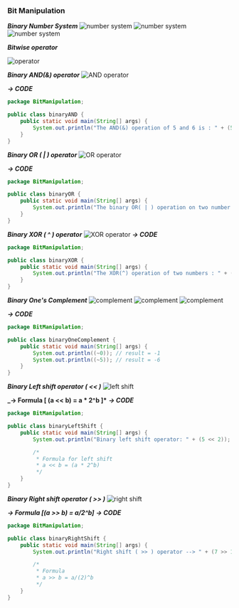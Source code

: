 ### Bit Manipulation

**_Binary Number System_**
![number system](image.png)
![number system](image1.png)
![number system](image2.png)

**_Bitwise operator_**

![operator](image3.png)

**_Binary AND(&) operator_**
![AND operator](image4.png)

**_-> CODE_**

```java
package BitManipulation;

public class binaryAND {
    public static void main(String[] args) {
        System.out.println("The AND(&) operation of 5 and 6 is : " + (5 & 6));
    }
}
```

**_Binary OR ( | ) operator_**
![OR operator](image5.png)

**_-> CODE_**

```java
package BitManipulation;

public class binaryOR {
    public static void main(String[] args) {
        System.out.println("The binary OR( | ) operation on two number resulting in : " + (5 | 6));
    }
}
```

**_Binary XOR ( ^ ) operator_**
![XOR operator](image6.png)
**_-> CODE_**

```java
package BitManipulation;

public class binaryXOR {
    public static void main(String[] args) {
        System.out.println("The XOR(^) operation of two numbers : " + (5 ^ 6));
    }
}
```

**_Binary One's Complement_**
![complement](image7.png)
![complement](image8.png)
![complement](image9.png)

**_-> CODE_**

```java
package BitManipulation;

public class binaryOneComplement {
    public static void main(String[] args) {
        System.out.println((~0)); // result = -1
        System.out.println((~5)); // result = -6
    }
}
```

**_Binary Left shift operator ( << )_**
![left shift](image10.png)

**\_-> Formula [ (a << b) = a * 2^b ]\***
**_-> CODE_**

```java
package BitManipulation;

public class binaryLeftShift {
    public static void main(String[] args) {
        System.out.println("Binary left shift operator: " + (5 << 2));

        /*
         * Formula for left shift
         * a << b = (a * 2^b)
         */
    }
}
```

**_Binary Right shift operator ( >> )_**
![right shift](image11.png)

**_-> Formula [(a >> b) = a/2^b]_**
**_-> CODE_**

```java
package BitManipulation;

public class binaryRightShift {
    public static void main(String[] args) {
        System.out.println("Right shift ( >> ) operator --> " + (7 >> 1));

        /*
         * Formula
         * a >> b = a/(2)^b
         */
    }
}
```
